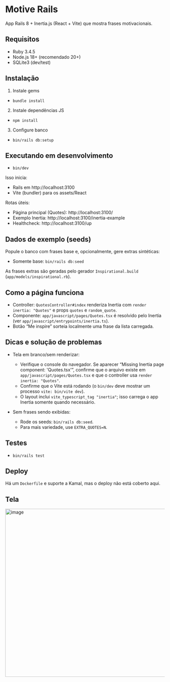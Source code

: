 # Motive Rails

App Rails 8 + Inertia.js (React + Vite) que mostra frases motivacionais.

## Requisitos

- Ruby 3.4.5
- Node.js 18+ (recomendado 20+)
- SQLite3 (dev/test)

## Instalação

1) Instale gems
- `bundle install`

2) Instale dependências JS
- `npm install`

3) Configure banco
- `bin/rails db:setup`

## Executando em desenvolvimento

- `bin/dev`

Isso inicia:
- Rails em http://localhost:3100
- Vite (bundler) para os assets/React

Rotas úteis:
- Página principal (Quotes): http://localhost:3100/
- Exemplo Inertia: http://localhost:3100/inertia-example
- Healthcheck: http://localhost:3100/up

## Dados de exemplo (seeds)

Popule o banco com frases base e, opcionalmente, gere extras sintéticas:

- Somente base: `bin/rails db:seed`

As frases extras são geradas pelo gerador `Inspirational.build` (`app/models/inspirational.rb`).

## Como a página funciona

- Controller: `QuotesController#index` renderiza Inertia com `render inertia: "Quotes"` e props `quotes` e `random_quote`.
- Componente: `app/javascript/pages/Quotes.tsx` é resolvido pelo Inertia (ver `app/javascript/entrypoints/inertia.ts`).
- Botão “Me inspire” sorteia localmente uma frase da lista carregada.

## Dicas e solução de problemas

- Tela em branco/sem renderizar:
	- Verifique o console do navegador. Se aparecer “Missing Inertia page component: 'Quotes.tsx'”, confirme que o arquivo existe em `app/javascript/pages/Quotes.tsx` e que o controller usa `render inertia: "Quotes"`.
	- Confirme que o Vite está rodando (o `bin/dev` deve mostrar um processo `vite: bin/vite dev`).
	- O layout inclui `vite_typescript_tag "inertia"`; isso carrega o app Inertia somente quando necessário.

- Sem frases sendo exibidas:
	- Rode os seeds: `bin/rails db:seed`.
	- Para mais variedade, use `EXTRA_QUOTES=N`.

## Testes

- `bin/rails test`

## Deploy

Há um `Dockerfile` e suporte a Kamal, mas o deploy não está coberto aqui.

## Tela
<img width="714" height="530" alt="image" src="https://github.com/user-attachments/assets/adc959a3-0c5e-43cd-b97c-0c3429be71f9" />
